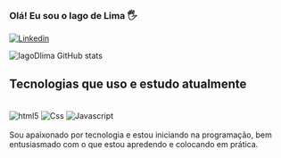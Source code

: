 
### Olá! Eu sou o Iago de Lima 🖐️

[![Linkedin](https://img.shields.io/badge/LinkedIn-0077B5?=for-the-badge&logo=linkedin&logoColor=white)](https://www.linkedin.com/in/iago-de-lima-237a6a223/)

![IagoDlima GitHub stats](https://github-readme-stats.vercel.app/api?username=IagoDlima&show_icons=true&theme=dracula)

## Tecnologias que uso e estudo atualmente

<div style="display: inline_block"><br>
<img align="center" alt="html5" src="https://img.shields.io/badge/HTML-239120?style=for-the-badge&logo=html5&logoColor=white">
<img align="center" alt="Css" src="https://img.shields.io/badge/CSS3-1572B6?style=for-the-badge&logo=css3&logoColor=white">
<img align="center" alt="Javascript" src="https://img.shields.io/badge/JavaScript-F7DF1E?style=for-the-badge&logo=javascript&logoColor=black">



</div><br>
Sou apaixonado por tecnologia e estou iniciando na programação, bem entusiasmado com o que estou apredendo e colocando em prática.

